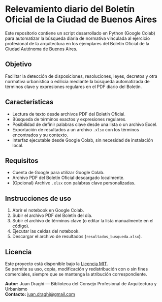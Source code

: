 # Relevamiento diario del Boletín Oficial de la Ciudad de Buenos Aires

Este repositorio contiene un script desarrollado en Python (Google Colab) para automatizar la búsqueda diaria de normativa vinculada al ejercicio profesional de la arquitectura en los ejemplares del Boletín Oficial de la Ciudad Autónoma de Buenos Aires.

## Objetivo

Facilitar la detección de disposiciones, resoluciones, leyes, decretos y otra normativa urbanística o edilicia mediante la búsqueda automatizada de términos clave y expresiones regulares en el PDF diario del Boletín.

## Características

- Lectura de texto desde archivos PDF del Boletín Oficial.
- Búsqueda de términos exactos y expresiones regulares.
- Posibilidad de definir palabras clave desde una lista o un archivo Excel.
- Exportación de resultados a un archivo `.xlsx` con los términos encontrados y su contexto.
- Interfaz ejecutable desde Google Colab, sin necesidad de instalación local.

## Requisitos

- Cuenta de Google para utilizar Google Colab.
- Archivo PDF del Boletín Oficial descargado localmente.
- (Opcional) Archivo `.xlsx` con palabras clave personalizadas.

## Instrucciones de uso

1. Abrir el notebook en Google Colab.
2. Subir el archivo PDF del Boletín del día.
3. Subir el archivo de términos clave (o editar la lista manualmente en el código).
4. Ejecutar las celdas del notebook.
5. Descargar el archivo de resultados (`resultados_busqueda.xlsx`).

## Licencia

Este proyecto está disponible bajo la [Licencia MIT](LICENSE).  
Se permite su uso, copia, modificación y redistribución con o sin fines comerciales, siempre que se mantenga la atribución correspondiente.


**Autor:** Juan Draghi — Biblioteca del Consejo Profesional de Arquitectura y Urbanismo  
**Contacto:** juan.draghi@gmail.com
